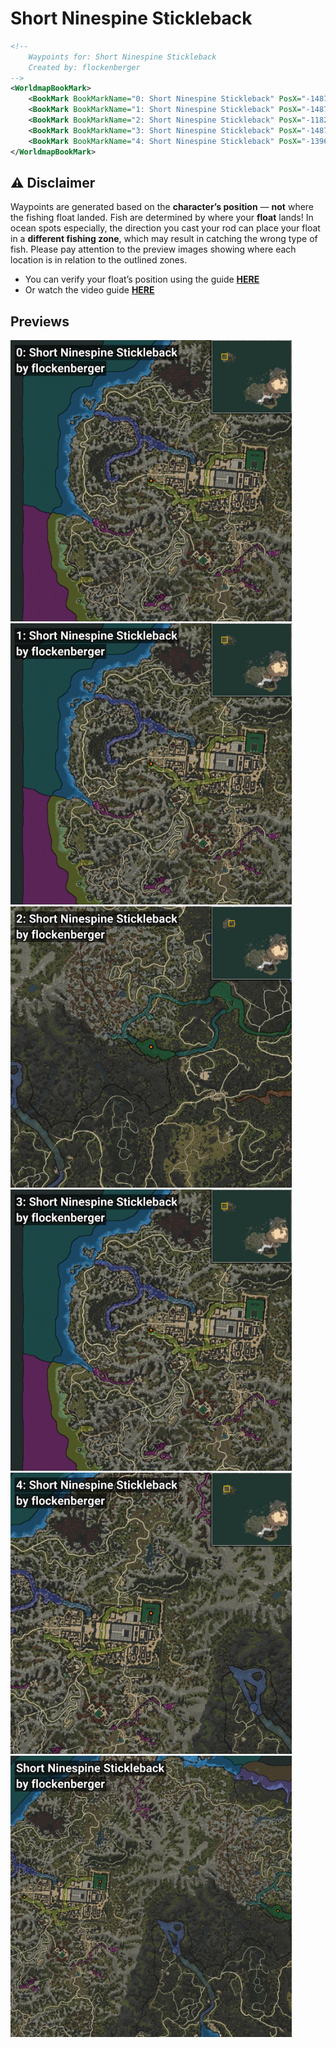 # Short Ninespine Stickleback
```xml
<!--
    Waypoints for: Short Ninespine Stickleback
    Created by: flockenberger
-->
<WorldmapBookMark>
    <BookMark BookMarkName="0: Short Ninespine Stickleback" PosX="-1487642.0" PosY="11180.0" PosZ="1332444.0" />
    <BookMark BookMarkName="1: Short Ninespine Stickleback" PosX="-1487663.0" PosY="11180.0" PosZ="1332375.0" />
    <BookMark BookMarkName="2: Short Ninespine Stickleback" PosX="-1182237.6" PosY="23178.623" PosZ="1315508.2" />
    <BookMark BookMarkName="3: Short Ninespine Stickleback" PosX="-1487590.0" PosY="11180.0" PosZ="1332387.0" />
    <BookMark BookMarkName="4: Short Ninespine Stickleback" PosX="-1396131.9" PosY="12919.198" PosZ="1350609.0" />
</WorldmapBookMark>
```

## ⚠️ Disclaimer
Waypoints are generated based on the __**character’s position**__ — __not__ where the fishing float landed.
Fish are determined by where your **float** lands!
In ocean spots especially, the direction you cast your rod can place your float in a **different fishing zone**, which may result in catching the wrong type of fish.
Please pay attention to the preview images showing where each location is in relation to the outlined zones.

- You can verify your float’s position using the guide [**HERE**](https://flockenberger.github.io/bdo-fish-position/)
- Or watch the video guide [**HERE**](https://youtu.be/t-VXcRoNojk)

## Previews
<img src="./Short Ninespine Stickleback_0_Preview.webp" width="450"/> <img src="./Short Ninespine Stickleback_1_Preview.webp" width="450"/> <img src="./Short Ninespine Stickleback_2_Preview.webp" width="450"/> <img src="./Short Ninespine Stickleback_3_Preview.webp" width="450"/> <img src="./Short Ninespine Stickleback_4_Preview.webp" width="450"/> <img src="./Short Ninespine Stickleback_Preview.webp" width="450"/> 